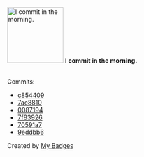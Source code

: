 <img src="https://my-badges.github.io/my-badges/morning-commits.png" alt="I commit in the morning." title="I commit in the morning." width="128">
<strong>I commit in the morning.</strong>
<br><br>

Commits:

- <a href="https://github.com/Neptunium931/blog/commit/c85440929000b6b0dbfd5a0aba2776bf6a8cb5ef">c854409</a>
- <a href="https://github.com/Neptunium931/nCook/commit/7ac8810af9759fca40c804659323ee1851bb0d5c">7ac8810</a>
- <a href="https://github.com/Neptunium931/nCook/commit/00871946e0b2096ad954cc7efe5c3e1c72e9a1fb">0087194</a>
- <a href="https://github.com/Neptunium931/nCook/commit/7f83926b508340df26ef54043a7b27939d03f8f5">7f83926</a>
- <a href="https://github.com/Neptunium931/ncc/commit/70591a70939ad42d4c9569fbb08f2d4e4fb2efd4">70591a7</a>
- <a href="https://github.com/Neptunium931/ncc/commit/9eddbb6b6d28b744631a89b183ae3befcbfb8bdb">9eddbb6</a>


Created by <a href="https://github.com/my-badges/my-badges">My Badges</a>